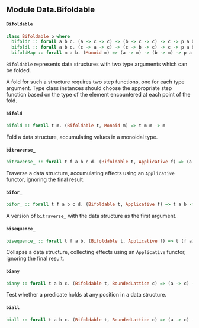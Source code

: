 ## Module Data.Bifoldable

#### `Bifoldable`

``` purescript
class Bifoldable p where
  bifoldr :: forall a b c. (a -> c -> c) -> (b -> c -> c) -> c -> p a b -> c
  bifoldl :: forall a b c. (c -> a -> c) -> (c -> b -> c) -> c -> p a b -> c
  bifoldMap :: forall m a b. (Monoid m) => (a -> m) -> (b -> m) -> p a b -> m
```

`Bifoldable` represents data structures with two type arguments which can be
folded.

A fold for such a structure requires two step functions, one for each type
argument. Type class instances should choose the appropriate step function based
on the type of the element encountered at each point of the fold.


#### `bifold`

``` purescript
bifold :: forall t m. (Bifoldable t, Monoid m) => t m m -> m
```

Fold a data structure, accumulating values in a monoidal type.

#### `bitraverse_`

``` purescript
bitraverse_ :: forall t f a b c d. (Bifoldable t, Applicative f) => (a -> f c) -> (b -> f d) -> t a b -> f Unit
```

Traverse a data structure, accumulating effects using an `Applicative` functor,
ignoring the final result.

#### `bifor_`

``` purescript
bifor_ :: forall t f a b c d. (Bifoldable t, Applicative f) => t a b -> (a -> f c) -> (b -> f d) -> f Unit
```

A version of `bitraverse_` with the data structure as the first argument.

#### `bisequence_`

``` purescript
bisequence_ :: forall t f a b. (Bifoldable t, Applicative f) => t (f a) (f b) -> f Unit
```

Collapse a data structure, collecting effects using an `Applicative` functor,
ignoring the final result.

#### `biany`

``` purescript
biany :: forall t a b c. (Bifoldable t, BoundedLattice c) => (a -> c) -> (b -> c) -> t a b -> c
```

Test whether a predicate holds at any position in a data structure.

#### `biall`

``` purescript
biall :: forall t a b c. (Bifoldable t, BoundedLattice c) => (a -> c) -> (b -> c) -> t a b -> c
```


